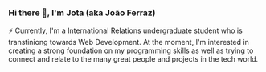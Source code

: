 ### Hi there 👋, I'm Jota (aka João Ferraz)

⚡ Currently, I'm a International Relations undergraduate student who is transtiniong towards Web Development. At the moment, I'm interested in creating a strong foundation on my programming skills as well as trying to connect and relate to the many great people and projects in the tech world.


